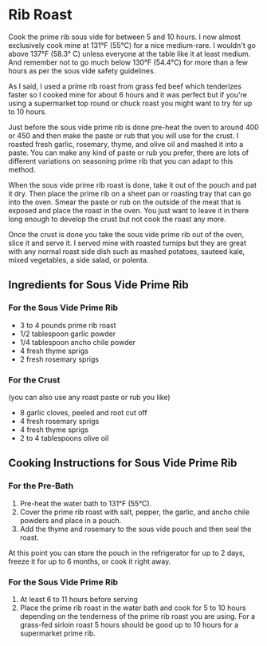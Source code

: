 # Rib Roast

Cook the prime rib sous vide for between 5 and 10 hours. I now almost exclusively cook mine at 131°F (55°C) for a nice medium-rare. I wouldn't go above 137°F (58.3° C) unless everyone at the table like it at least medium. And remember not to go much below 130°F (54.4°C) for more than a few hours as per the sous vide safety guidelines.

As I said, I used a prime rib roast from grass fed beef which tenderizes faster so I cooked mine for about 6 hours and it was perfect but if you're using a supermarket top round or chuck roast you might want to try for up to 10 hours.

Just before the sous vide prime rib is done pre-heat the oven to around 400 or 450 and then make the paste or rub that you will use for the crust. I roasted fresh garlic, rosemary, thyme, and olive oil and mashed it into a paste. You can make any kind of paste or rub you prefer, there are lots of different variations on seasoning prime rib that you can adapt to this method.

When the sous vide prime rib roast is done, take it out of the pouch and pat it dry. Then place the prime rib on a sheet pan or roasting tray that can go into the oven. Smear the paste or rub on the outside of the meat that is exposed and place the roast in the oven. You just want to leave it in there long enough to develop the crust but not cook the roast any more.

Once the crust is done you take the sous vide prime rib out of the oven, slice it and serve it. I served mine with roasted turnips but they are great with any normal roast side dish such as mashed potatoes, sauteed kale, mixed vegetables, a side salad, or polenta.


## Ingredients for Sous Vide Prime Rib

### For the Sous Vide Prime Rib
* 3 to 4 pounds prime rib roast
* 1/2 tablespoon garlic powder
* 1/4 tablespoon ancho chile powder
* 4 fresh thyme sprigs
* 2 fresh rosemary sprigs

### For the Crust
(you can also use any roast paste or rub you like)
* 8 garlic cloves, peeled and root cut off
* 4 fresh rosemary sprigs
* 4 fresh thyme sprigs
* 2 to 4 tablespoons olive oil

## Cooking Instructions for Sous Vide Prime Rib

### For the Pre-Bath
1. Pre-heat the water bath to 131°F (55°C).
2. Cover the prime rib roast with salt, pepper, the garlic, and ancho chile powders and place in a pouch.
3. Add the thyme and rosemary to the sous vide pouch and then seal the roast.

At this point you can store the pouch in the refrigerator for up to 2 days, freeze it for up to 6 months, or cook it right away.

### For the Sous Vide Prime Rib
1. At least 6 to 11 hours before serving
2. Place the prime rib roast in the water bath and cook for 5 to 10 hours depending on the tenderness of the prime rib roast you are using. For a grass-fed sirloin roast 5 hours should be good up to 10 hours for a supermarket prime rib.
